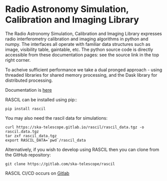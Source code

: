 
Radio Astronomy Simulation, Calibration and Imaging Library
===========================================================

The Radio Astronomy Simulation, Calibration and Imaging Library
expresses radio interferometry calibration and imaging algorithms in
python and numpy. The interfaces all operate with familiar data structures
such as image, visibility table, gaintable, etc. The python source
code is directly accessible from these documentation pages: see the
source link in the top right corner.

To acheive sufficient performance we take a dual pronged approach -
using threaded libraries for shared memory processing, and the Dask
library for distributed processing.

Documentation is [here](https://ska-telescope.gitlab.io/rascil/)

RASCIL can be installed using pip::

    pip install rascil
    
You may also need the rascil data for simulations:

    curl https://ska-telescope.gitlab.io/rascil/rascil_data.tgz -o rascil.data.tgz
    tar zxf rascil_data.tgz
    export RASCIL_DATA=`pwd`/rascil_data

Alternatively, if you wish to develop using RASCIL then you can 
clone from the GitHub repository:
 
    git clone https://gitlab.com/ska-telescope/rascil
    
RASCIL CI/CD occurs on  [Gitlab](https://gitlab.com/ska-telescope/rascil)
